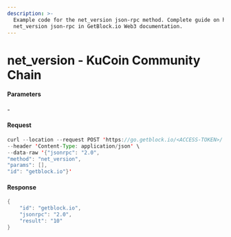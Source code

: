 ```yaml
---
description: >-
  Example code for the net_version json-rpc method. Сomplete guide on how to use
  net_version json-rpc in GetBlock.io Web3 documentation.
---
```


# net\_version - KuCoin Community Chain

#### Parameters

\-

#### Request

```java
curl --location --request POST 'https://go.getblock.io/<ACCESS-TOKEN>/' \
--header 'Content-Type: application/json' \
--data-raw '{"jsonrpc": "2.0",
"method": "net_version",
"params": [],
"id": "getblock.io"}'
```

#### Response

```java
{
    "id": "getblock.io",
    "jsonrpc": "2.0",
    "result": "10"
}
```
